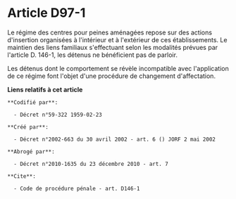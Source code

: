 # Article D97-1

Le régime des centres pour peines aménagées repose sur des actions d'insertion organisées à l'intérieur et à l'extérieur de
ces établissements. Le maintien des liens familiaux s'effectuant selon les modalités prévues par l'article D. 146-1, les
détenus ne bénéficient pas de parloir.

Les détenus dont le comportement se révèle incompatible avec l'application de ce régime font l'objet d'une procédure de
changement d'affectation.

**Liens relatifs à cet article**

	**Codifié par**:

	  - Décret n°59-322 1959-02-23

	**Créé par**:

	  - Décret n°2002-663 du 30 avril 2002 - art. 6 () JORF 2 mai 2002

	**Abrogé par**:

	  - Décret n°2010-1635 du 23 décembre 2010 - art. 7

	**Cite**:

	  - Code de procédure pénale - art. D146-1
